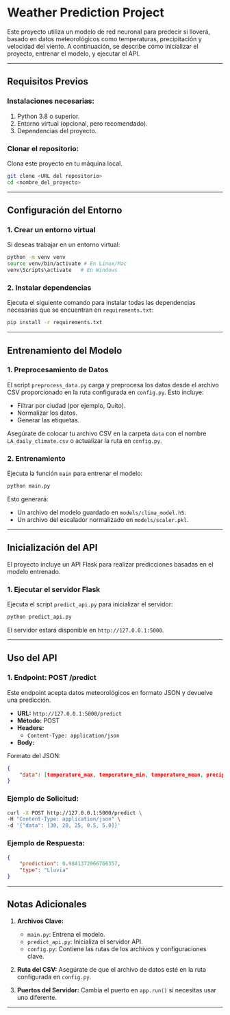 # Weather Prediction Project

Este proyecto utiliza un modelo de red neuronal para predecir si lloverá, basado en datos meteorológicos como temperaturas, precipitación y velocidad del viento. A continuación, se describe cómo inicializar el proyecto, entrenar el modelo, y ejecutar el API.

---

## **Requisitos Previos**

### **Instalaciones necesarias:**
1. Python 3.8 o superior.
2. Entorno virtual (opcional, pero recomendado).
3. Dependencias del proyecto.

### **Clonar el repositorio:**
Clona este proyecto en tu máquina local.

```bash
git clone <URL del repositorio>
cd <nombre_del_proyecto>
```

---

## **Configuración del Entorno**

### **1. Crear un entorno virtual**

Si deseas trabajar en un entorno virtual:

```bash
python -m venv venv
source venv/bin/activate # En Linux/Mac
venv\Scripts\activate   # En Windows
```

### **2. Instalar dependencias**

Ejecuta el siguiente comando para instalar todas las dependencias necesarias que se encuentran en `requirements.txt`:

```bash
pip install -r requirements.txt
```

---

## **Entrenamiento del Modelo**

### **1. Preprocesamiento de Datos**

El script `preprocess_data.py` carga y preprocesa los datos desde el archivo CSV proporcionado en la ruta configurada en `config.py`. Esto incluye:
- Filtrar por ciudad (por ejemplo, Quito).
- Normalizar los datos.
- Generar las etiquetas.

Asegúrate de colocar tu archivo CSV en la carpeta `data` con el nombre `LA_daily_climate.csv` o actualizar la ruta en `config.py`.

### **2. Entrenamiento**

Ejecuta la función `main` para entrenar el modelo:

```bash
python main.py
```

Esto generará:
- Un archivo del modelo guardado en `models/clima_model.h5`.
- Un archivo del escalador normalizado en `models/scaler.pkl`.

---

## **Inicialización del API**

El proyecto incluye un API Flask para realizar predicciones basadas en el modelo entrenado.

### **1. Ejecutar el servidor Flask**

Ejecuta el script `predict_api.py` para inicializar el servidor:

```bash
python predict_api.py
```

El servidor estará disponible en `http://127.0.0.1:5000`.

---

## **Uso del API**

### **1. Endpoint: POST /predict**

Este endpoint acepta datos meteorológicos en formato JSON y devuelve una predicción.

- **URL:** `http://127.0.0.1:5000/predict`
- **Método:** POST
- **Headers:**
  - `Content-Type: application/json`
- **Body:**

Formato del JSON:
```json
{
    "data": [temperature_max, temperature_min, temperature_mean, precipitation, wind_speed]
}
```

### **Ejemplo de Solicitud:**

```bash
curl -X POST http://127.0.0.1:5000/predict \
-H "Content-Type: application/json" \
-d '{"data": [30, 20, 25, 0.5, 5.0]}'
```

### **Ejemplo de Respuesta:**

```json
{
    "prediction": 0.9841372966766357,
    "type": "Lluvia"
}
```

---

## **Notas Adicionales**

1. **Archivos Clave:**
   - `main.py`: Entrena el modelo.
   - `predict_api.py`: Inicializa el servidor API.
   - `config.py`: Contiene las rutas de los archivos y configuraciones clave.

2. **Ruta del CSV:**
   Asegúrate de que el archivo de datos esté en la ruta configurada en `config.py`.

3. **Puertos del Servidor:**
   Cambia el puerto en `app.run()` si necesitas usar uno diferente.

---
